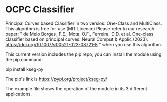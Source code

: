 # OCPC Classifier
Principal Curves based Classifier in two versios: One-Class and MultiClass.
This algorithm is free for use (MIT Licence)
Please refer to our research paper: " de Melo Borges, F.E., Mota, O.F., Ferreira, D.D. et al. One-class classifier based on principal curves. Neural Comput & Applic (2023). https://doi.org/10.1007/s00521-023-08721-8 "
when you use this algorithm.

This current version includes the pip repo, you can install the module using the pip command:

pip install kseg-py

The pip's link is https://pypi.org/project/kseg-py/

The example file shows the operation of the module in its 3 different applications.

